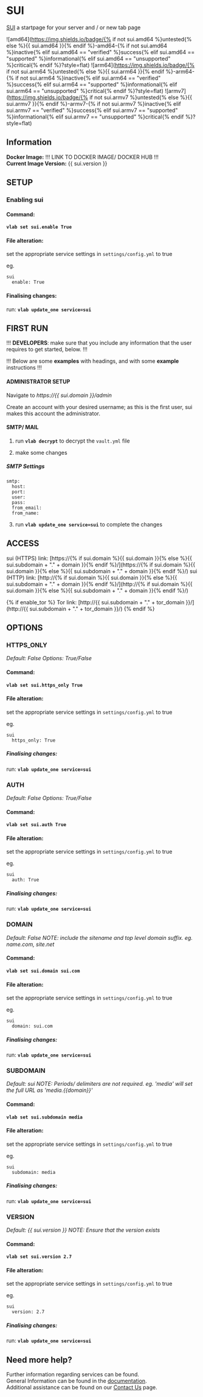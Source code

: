 # SUI

[SUI](https://gitlab.com/WillFantom/sui) a startpage for your server and / or new tab page

![amd64](https://img.shields.io/badge/{% if not sui.amd64 %}untested{% else %}{{ sui.amd64 }}{% endif %}-amd64-{% if not sui.amd64 %}inactive{% elif sui.amd64 == "verified" %}success{% elif sui.amd64 == "supported" %}informational{% elif sui.amd64 == "unsupported" %}critical{% endif %}?style=flat)
![arm64](https://img.shields.io/badge/{% if not sui.arm64 %}untested{% else %}{{ sui.arm64 }}{% endif %}-arm64-{% if not sui.arm64 %}inactive{% elif sui.arm64 == "verified" %}success{% elif sui.arm64 == "supported" %}informational{% elif sui.arm64 == "unsupported" %}critical{% endif %}?style=flat)
![armv7](https://img.shields.io/badge/{% if not sui.armv7 %}untested{% else %}{{ sui.armv7 }}{% endif %}-armv7-{% if not sui.armv7 %}inactive{% elif sui.armv7 == "verified" %}success{% elif sui.armv7 == "supported" %}informational{% elif sui.armv7 == "unsupported" %}critical{% endif %}?style=flat)

## Information


**Docker Image:** !!! LINK TO DOCKER IMAGE/ DOCKER HUB !!!  
**Current Image Version:** {{ sui.version }}

## SETUP

### Enabling sui

#### Command:

**`vlab set sui.enable True`**

#### File alteration:

set the appropriate service settings in `settings/config.yml` to true

eg.
```
sui
  enable: True
```

#### Finalising changes:

run: **`vlab update_one service=sui`**

## FIRST RUN

!!! **DEVELOPERS**: make sure that you include any information that the user requires to get started, below. !!!

!!! Below are some **examples** with headings, and with some **example** instructions !!!

#### ADMINISTRATOR SETUP

Navigate to *https://{{ sui.domain }}/admin*

Create an account with your desired username; as this is the first user, sui makes this account the administrator.

#### SMTP/ MAIL

1. run **`vlab decrypt`** to decrypt the `vault.yml` file

2. make some changes


##### SMTP Settings
```
smtp:
  host:
  port:
  user:
  pass:
  from_email:
  from_name:
```

3. run **`vlab update_one service=sui`** to complete the changes


## ACCESS

sui (HTTPS) link: [https://{% if sui.domain %}{{ sui.domain }}{% else %}{{ sui.subdomain + "." + domain }}{% endif %}/](https://{% if sui.domain %}{{ sui.domain }}{% else %}{{ sui.subdomain + "." + domain }}{% endif %}/)
sui (HTTP) link: [http://{% if sui.domain %}{{ sui.domain }}{% else %}{{ sui.subdomain + "." + domain }}{% endif %}/](http://{% if sui.domain %}{{ sui.domain }}{% else %}{{ sui.subdomain + "." + domain }}{% endif %}/)

{% if enable_tor %}
Tor link: [http://{{ sui.subdomain + "." + tor_domain }}/](http://{{ sui.subdomain + "." + tor_domain }}/)
{% endif %}

## OPTIONS

### HTTPS_ONLY
*Default: False*
*Options: True/False*

#### Command:

**`vlab set sui.https_only True`**

#### File alteration:

set the appropriate service settings in `settings/config.yml` to true

eg.
```
sui
  https_only: True
```

##### Finalising changes:

run: **`vlab update_one service=sui`**

### AUTH
*Default: False*
*Options: True/False*

#### Command:

**`vlab set sui.auth True`**

#### File alteration:

set the appropriate service settings in `settings/config.yml` to true

eg.
```
sui
  auth: True
```

##### Finalising changes:

run: **`vlab update_one service=sui`**

### DOMAIN
*Default: False*
*NOTE: include the sitename and top level domain suffix. eg. name.com, site.net*

#### Command:

**`vlab set sui.domain sui.com`**

#### File alteration:

set the appropriate service settings in `settings/config.yml` to true

eg.
```
sui
  domain: sui.com
```

##### Finalising changes:

run: **`vlab update_one service=sui`**

### SUBDOMAIN
*Default: sui*
*NOTE: Periods/ delimiters are not required. eg. 'media' will set the full URL as 'media.{{domain}}'*

#### Command:

**`vlab set sui.subdomain media`**

#### File alteration:

set the appropriate service settings in `settings/config.yml` to true

eg.
```
sui
  subdomain: media
```

##### Finalising changes:

run: **`vlab update_one service=sui`**

### VERSION
*Default: {{  sui.version  }}*
*NOTE: Ensure that the version exists*

#### Command:

**`vlab set sui.version 2.7`**

#### File alteration:

set the appropriate service settings in `settings/config.yml` to true

eg.
```
sui
  version: 2.7
```

##### Finalising changes:

run: **`vlab update_one service=sui`**

## Need more help?
Further information regarding services can be found. \
General Information can be found in the [documentation](https://docs.vivumlab.com). \
Additional assistance can be found on our [Contact Us](https://docs.vivumlab.com/Contact-us) page.

